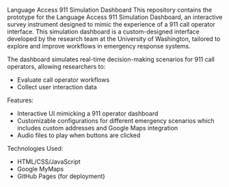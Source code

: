 Language Access 911 Simulation Dashboard
This repository contains the prototype for the Language Access 911 Simulation Dashboard, an interactive survey instrument designed to mimic the experience of a 911 call operator interface. This simulation dashboard is a custom-designed interface developed by the research team at the University of Washington, tailored to explore and improve workflows in emergency response systems.

The dashboard simulates real-time decision-making scenarios for 911 call operators, allowing researchers to:
- Evaluate call operator workflows
- Collect user interaction data

Features: 
- Interactive UI mimicking a 911 operator dashboard
- Customizable configurations for different emergency scenarios which includes custom addresses and Google Maps integration
- Audio files to play when buttons are clicked

Technologies Used: 
- HTML/CSS/JavaScript
- Google MyMaps 
- GitHub Pages (for deployment)
